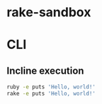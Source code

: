 # rake-sandbox
# CLI

## Incline execution
```sh
ruby -e puts 'Hello, world!'
rake -e puts 'Hello, world!'
```
